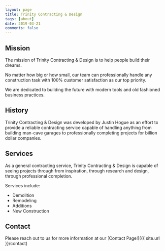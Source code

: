 ```yaml
---
layout: page
title: Trinity Contracting & Design
tags: [about]
date: 2019-03-21
comments: false
---
```


## Mission

The mission of <span class="title-font">Trinity Contracting & Design</span> is to help people build their dreams.

No matter how big or how small, our team can professionally handle any construction task with 100% customer satisfaction as our top priority.

We are dedicated to building the future with modern tools and old fashioned business practices.

## History

<span class="title-font">Trinity Contracting & Design</span> was developed by Justin Hogue as an effort to provide a reliable contracting service
capable of handling anything from building man-cave garages to professionally completing projects for billion dollar companies.

## Services

As a general contracting service, <span class="title-font">Trinity Contracting & Design</span> is capable of seeing projects through from inspiration, through research and design, through professional completion.

Services include:

- Demolition
- Remodeling
- Additions
- New Construction

## Contact

Please reach out to us for more information at our [Contact Page!]({{ site.url }}/contact)